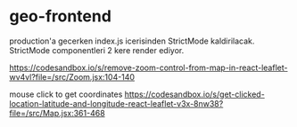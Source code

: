 # geo-frontend

production'a gecerken index.js icerisinden StrictMode kaldirilacak.
StrictMode componentleri 2 kere render ediyor.


https://codesandbox.io/s/remove-zoom-control-from-map-in-react-leaflet-wv4vl?file=/src/Zoom.jsx:104-140

mouse click to get coordinates
https://codesandbox.io/s/get-clicked-location-latitude-and-longitude-react-leaflet-v3x-8nw38?file=/src/Map.jsx:361-468

